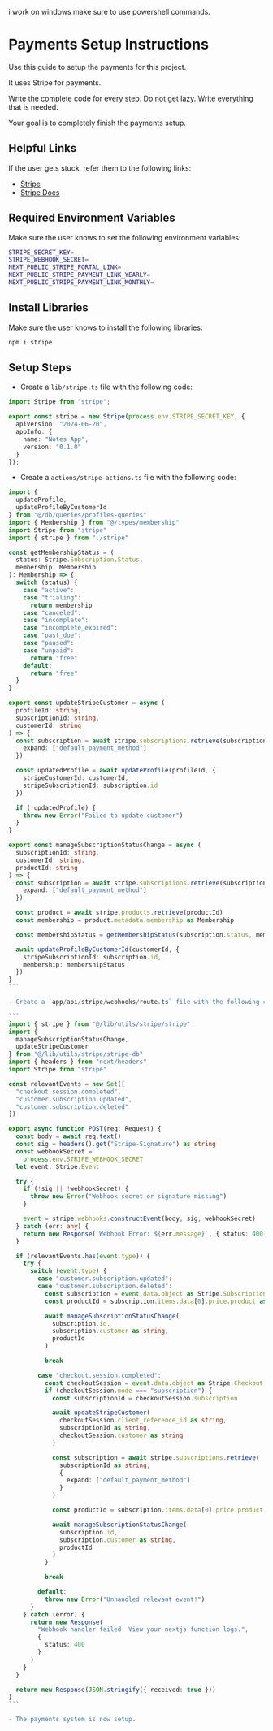 i work on windows make sure to use powershell commands.


# Payments Setup Instructions

Use this guide to setup the payments for this project.

It uses Stripe for payments.

Write the complete code for every step. Do not get lazy. Write everything that is needed.

Your goal is to completely finish the payments setup.

## Helpful Links

If the user gets stuck, refer them to the following links:

- [Stripe](https://stripe.com/)
- [Stripe Docs](https://stripe.com/docs)

## Required Environment Variables

Make sure the user knows to set the following environment variables:

```bash
STRIPE_SECRET_KEY=
STRIPE_WEBHOOK_SECRET=
NEXT_PUBLIC_STRIPE_PORTAL_LINK=
NEXT_PUBLIC_STRIPE_PAYMENT_LINK_YEARLY=
NEXT_PUBLIC_STRIPE_PAYMENT_LINK_MONTHLY=
```

## Install Libraries

Make sure the user knows to install the following libraries:

```bash
npm i stripe
```

## Setup Steps

- Create a `lib/stripe.ts` file with the following code:

```ts
import Stripe from "stripe";

export const stripe = new Stripe(process.env.STRIPE_SECRET_KEY, {
  apiVersion: "2024-06-20",
  appInfo: {
    name: "Notes App",
    version: "0.1.0"
  }
});
```

- Create a `actions/stripe-actions.ts` file with the following code:

````ts
import {
  updateProfile,
  updateProfileByCustomerId
} from "@/db/queries/profiles-queries"
import { Membership } from "@/types/membership"
import Stripe from "stripe"
import { stripe } from "./stripe"

const getMembershipStatus = (
  status: Stripe.Subscription.Status,
  membership: Membership
): Membership => {
  switch (status) {
    case "active":
    case "trialing":
      return membership
    case "canceled":
    case "incomplete":
    case "incomplete_expired":
    case "past_due":
    case "paused":
    case "unpaid":
      return "free"
    default:
      return "free"
  }
}

export const updateStripeCustomer = async (
  profileId: string,
  subscriptionId: string,
  customerId: string
) => {
  const subscription = await stripe.subscriptions.retrieve(subscriptionId, {
    expand: ["default_payment_method"]
  })

  const updatedProfile = await updateProfile(profileId, {
    stripeCustomerId: customerId,
    stripeSubscriptionId: subscription.id
  })

  if (!updatedProfile) {
    throw new Error("Failed to update customer")
  }
}

export const manageSubscriptionStatusChange = async (
  subscriptionId: string,
  customerId: string,
  productId: string
) => {
  const subscription = await stripe.subscriptions.retrieve(subscriptionId, {
    expand: ["default_payment_method"]
  })

  const product = await stripe.products.retrieve(productId)
  const membership = product.metadata.membership as Membership

  const membershipStatus = getMembershipStatus(subscription.status, membership)

  await updateProfileByCustomerId(customerId, {
    stripeSubscriptionId: subscription.id,
    membership: membershipStatus
  })
}
```

- Create a `app/api/stripe/webhooks/route.ts` file with the following code:

```
import { stripe } from "@/lib/utils/stripe/stripe"
import {
  manageSubscriptionStatusChange,
  updateStripeCustomer
} from "@/lib/utils/stripe/stripe-db"
import { headers } from "next/headers"
import Stripe from "stripe"

const relevantEvents = new Set([
  "checkout.session.completed",
  "customer.subscription.updated",
  "customer.subscription.deleted"
])

export async function POST(req: Request) {
  const body = await req.text()
  const sig = headers().get("Stripe-Signature") as string
  const webhookSecret =
    process.env.STRIPE_WEBHOOK_SECRET
  let event: Stripe.Event

  try {
    if (!sig || !webhookSecret) {
      throw new Error("Webhook secret or signature missing")
    }

    event = stripe.webhooks.constructEvent(body, sig, webhookSecret)
  } catch (err: any) {
    return new Response(`Webhook Error: ${err.message}`, { status: 400 })
  }

  if (relevantEvents.has(event.type)) {
    try {
      switch (event.type) {
        case "customer.subscription.updated":
        case "customer.subscription.deleted":
          const subscription = event.data.object as Stripe.Subscription
          const productId = subscription.items.data[0].price.product as string

          await manageSubscriptionStatusChange(
            subscription.id,
            subscription.customer as string,
            productId
          )

          break

        case "checkout.session.completed":
          const checkoutSession = event.data.object as Stripe.Checkout.Session
          if (checkoutSession.mode === "subscription") {
            const subscriptionId = checkoutSession.subscription

            await updateStripeCustomer(
              checkoutSession.client_reference_id as string,
              subscriptionId as string,
              checkoutSession.customer as string
            )

            const subscription = await stripe.subscriptions.retrieve(
              subscriptionId as string,
              {
                expand: ["default_payment_method"]
              }
            )

            const productId = subscription.items.data[0].price.product as string

            await manageSubscriptionStatusChange(
              subscription.id,
              subscription.customer as string,
              productId
            )
          }

          break

        default:
          throw new Error("Unhandled relevant event!")
      }
    } catch (error) {
      return new Response(
        "Webhook handler failed. View your nextjs function logs.",
        {
          status: 400
        }
      )
    }
  }

  return new Response(JSON.stringify({ received: true }))
}
```

- The payments system is now setup.
````
